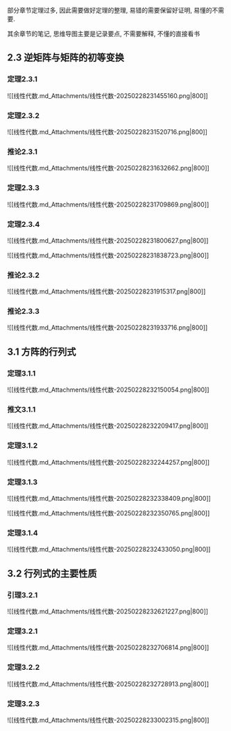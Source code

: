 部分章节定理过多, 因此需要做好定理的整理, 易错的需要保留好证明, 易懂的不需要.

其余章节的笔记, 思维导图主要是记录要点, 不需要解释, 不懂的直接看书

## 2.3 逆矩阵与矩阵的初等变换
### 定理2.3.1
![[线性代数.md_Attachments/线性代数-20250228231455160.png|800]]
### 定理2.3.2
![[线性代数.md_Attachments/线性代数-20250228231520716.png|800]]
### 推论2.3.1
![[线性代数.md_Attachments/线性代数-20250228231632662.png|800]]
### 定理2.3.3
![[线性代数.md_Attachments/线性代数-20250228231709869.png|800]]
### 定理2.3.4
![[线性代数.md_Attachments/线性代数-20250228231800627.png|800]]

![[线性代数.md_Attachments/线性代数-20250228231838723.png|800]]

### 推论2.3.2
![[线性代数.md_Attachments/线性代数-20250228231915317.png|800]]
### 推论2.3.3
![[线性代数.md_Attachments/线性代数-20250228231933716.png|800]]

## 3.1 方阵的行列式

### 定理3.1.1
![[线性代数.md_Attachments/线性代数-20250228232150054.png|800]]
### 推文3.1.1
![[线性代数.md_Attachments/线性代数-20250228232209417.png|800]]
### 定理3.1.2
![[线性代数.md_Attachments/线性代数-20250228232244257.png|800]]
### 定理3.1.3
![[线性代数.md_Attachments/线性代数-20250228232338409.png|800]]

![[线性代数.md_Attachments/线性代数-20250228232350765.png|800]]
### 定理3.1.4
![[线性代数.md_Attachments/线性代数-20250228232433050.png|800]]
## 3.2 行列式的主要性质
### 引理3.2.1
![[线性代数.md_Attachments/线性代数-20250228232621227.png|800]]
### 定理3.2.1
![[线性代数.md_Attachments/线性代数-20250228232706814.png|800]]
### 定理3.2.2
![[线性代数.md_Attachments/线性代数-20250228232728913.png|800]]
### 定理3.2.3
![[线性代数.md_Attachments/线性代数-20250228233002315.png|800]]
